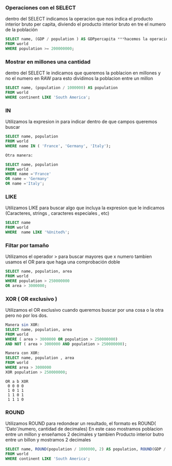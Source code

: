 
### Operaciones con el SELECT
dentro del SELECT indicamos la operacion que nos indica el producto interior bruto per capita, diviendo el producto interior bruto en tre el numero de la población
```SQL
SELECT name, (GDP / population ) AS GDPpercapita ***hacemos la operacion dentro del SELECT)***
FROM world
WHERE population >= 200000000;
```
### Mostrar en millones una cantidad
dentro del SELECT le indicamos que queremos la poblacion en millones y no el numero en RAW para esto dividimos la poblacion entre un millon

```SQL
SELECT name, (population / 1000000) AS population
FROM world
WHERE continent LIKE 'South America';
```
### IN
Utilizamos la expresion in para indicar dentro de que campos queremos buscar 

```SQL
SELECT name, population
FROM world
WHERE name IN ( 'France', 'Germany', 'Italy');

Otra manera:

SELECT name, population
FROM world
WHERE name ='France'
OR name = 'Germany'
OR name ='Italy';

```
### LIKE
Utilizamos LIKE para buscar algo que incluya la expresion que le indicamos (Caracteres, strings , caracteres especiales , etc)

```SQL
SELECT name
FROM world
WHERE  name LIKE '%United%';
```
### Filtar por tamaño
Utilizamos el operador > para buscar mayores que x numero tambien usamos el OR para que haga una comprobación doble 

```SQL
SELECT name, population, area
FROM world
WHERE population > 250000000
OR area > 3000000;

```
### XOR ( OR exclusivo )
Utilizamos el OR exclusivo cuando queremos buscar por una cosa o la otra pero no por los dos.

```SQL
Manera sin XOR:
SELECT name, population, area
FROM world
WHERE ( area > 3000000 OR population > 250000000)
AND NOT ( area > 3000000 AND population > 250000000);

Manera con XOR:
SELECT name, population , area
FROM world
WHERE area > 3000000
XOR population > 250000000;

```
```
OR a b XOR
 0 0 0 0
 1 0 1 1
 1 1 0 1
 1 1 1 0
 ```

### ROUND 
Utilizamos ROUND para redondear un resultado, el formato es ROUND( 'Dato'/numero, cantidad de decimales)
En este caso mostramos poblacion entre un millon y enseñamos 2 decimales y tambien Producto interior butro entre un billon y mostramos 2 decimales

```SQL
SELECT name, ROUND(population / 1000000, 2) AS population, ROUND(GDP / 1000000000, 2) AS GDP
FROM world
WHERE continent LIKE 'South America';

```
###

```SQL
```

```SQL
```

